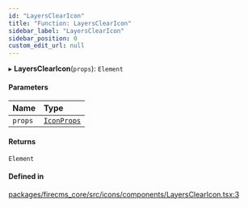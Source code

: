 ```yaml
---
id: "LayersClearIcon"
title: "Function: LayersClearIcon"
sidebar_label: "LayersClearIcon"
sidebar_position: 0
custom_edit_url: null
---
```


▸ **LayersClearIcon**(`props`): `Element`

#### Parameters

| Name | Type |
| :------ | :------ |
| `props` | [`IconProps`](../types/IconProps.md) |

#### Returns

`Element`

#### Defined in

[packages/firecms_core/src/icons/components/LayersClearIcon.tsx:3](https://github.com/FireCMSco/firecms/blob/d45f3739/packages/firecms_core/src/icons/components/LayersClearIcon.tsx#L3)

